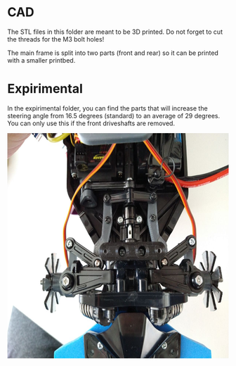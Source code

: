 # CAD

The STL files in this folder are meant to be 3D printed. Do not forget to cut the threads for the M3 bolt holes!

The main frame is split into two parts (front and rear) so it can be printed with a smaller printbed.

# Expirimental

In the expirimental folder, you can find the parts that will increase the steering angle from 16.5 degrees (standard) to an average of 29 degrees. 
You can only use this if the front driveshafts are removed.

<img src="/images/77.jpg" height=512>
